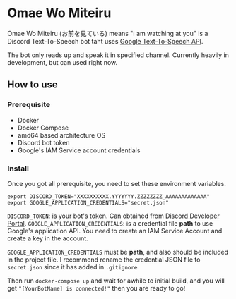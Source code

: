# Omae Wo Miteiru
Omae Wo Miteiru (お前を見ている) means "I am watching at you" is a Discord Text-To-Speech bot taht uses [Google Text-To-Speech API](https://cloud.google.com/text-to-speech).

The bot only reads up and speak it in specified channel. Currently heavily in development, but can used right now.

## How to use
### Prerequisite
- Docker
- Docker Compose
- amd64 based architecture OS
- Discord bot token
- Google's IAM Service account credentials

### Install
Once you got all prerequisite, you need to set these environment variables.
```
export DISCORD_TOKEN="XXXXXXXXXX.YYYYYYY.ZZZZZZZZ_AAAAAAAAAAAAA"
export GOOGLE_APPLICATION_CREDENTIALS="secret.json"
```

`DISCORD_TOKEN`: is your bot's token. Can obtained from [Discord Developer Portal](https://discord.com/developers/applications).
`GOOGLE_APPLICATION_CREDENTIALS`: is a credential file **path** to use Google's application API. You need to create an IAM Service Account and create a key in the account.

`GOOGLE_APPLICATION_CREDENTIALS` must be **path**, and also should be included in the project file. I recommend rename the credential JSON file to `secret.json` since it has added in `.gitignore`.

Then run `docker-compose up` and wait for awhile to initial build, and you will get `"[YourBotName] is connected!"` then you are ready to go!
